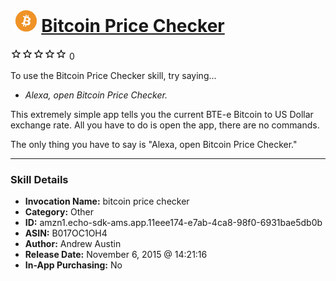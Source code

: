 # &nbsp;<img src="skill_icon" alt="Bitcoin Price Checker icon" width="36"> [Bitcoin Price Checker](http://alexa.amazon.com/#skills/amzn1.echo-sdk-ams.app.11eee174-e7ab-4ca8-98f0-6931bae5db0b)
![0 stars](../../images/ic_star_border_black_18dp_1x.png)![0 stars](../../images/ic_star_border_black_18dp_1x.png)![0 stars](../../images/ic_star_border_black_18dp_1x.png)![0 stars](../../images/ic_star_border_black_18dp_1x.png)![0 stars](../../images/ic_star_border_black_18dp_1x.png) 0

To use the Bitcoin Price Checker skill, try saying...

* *Alexa, open Bitcoin Price Checker.*

This extremely simple app tells you the current BTE-e Bitcoin to US Dollar exchange rate. All you have to do is open the app, there are no commands.

The only thing you have to say is "Alexa, open Bitcoin Price Checker."

***

### Skill Details

* **Invocation Name:** bitcoin price checker
* **Category:** Other
* **ID:** amzn1.echo-sdk-ams.app.11eee174-e7ab-4ca8-98f0-6931bae5db0b
* **ASIN:** B017OC1OH4
* **Author:** Andrew Austin
* **Release Date:** November 6, 2015 @ 14:21:16
* **In-App Purchasing:** No
